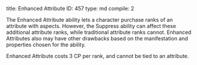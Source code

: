 title:          Enhanced Attribute
ID:             457
type:           md
compile:        2


The Enhanced Attribute ability lets a character purchase ranks of an attribute with aspects. However, the Suppress ability can affect these additional attribute ranks, while traditional attribute ranks cannot. Enhanced Attributes also may have other drawbacks based on the manifestation and properties chosen for the ability.

Enhanced Attribute costs 3 CP per rank, and cannot be tied to an attribute.